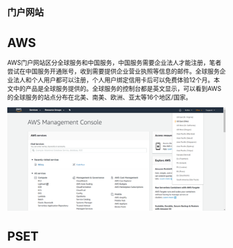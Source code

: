 ## 门户网站

# AWS
AWS门户网站区分全球服务和中国服务，中国服务需要企业法人才能注册，笔者尝试在中国服务开通账号，收到需要提供企业营业执照等信息的邮件。全球服务企业法人和个人用户都可以注册，个人用户绑定信用卡后可以免费体验12个月。本文中的产品是全球服务提供的。全球服务的控制台都是英文显示，可以看到AWS的全球服务的站点分布在北美、南美、欧洲、亚太等16个地区/国家。

![控制台界面](/assets/2019-02-17_104603.png)

# PSET